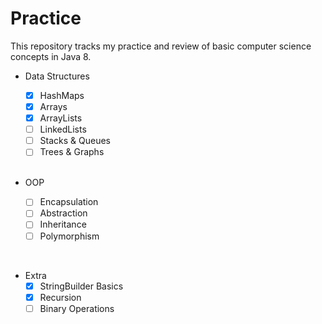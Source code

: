 # Practice

This repository tracks my practice and review of basic computer science concepts in Java 8.

* Data Structures
  - [x] HashMaps
  - [x] Arrays
  - [x] ArrayLists
  - [ ] LinkedLists
  - [ ] Stacks & Queues
  - [ ] Trees & Graphs
  
  <br />
  
* OOP
  - [ ] Encapsulation
  - [ ] Abstraction
  - [ ] Inheritance
  - [ ] Polymorphism

<br />

* Extra
  - [x] StringBuilder Basics
  - [x] Recursion
  - [ ] Binary Operations
